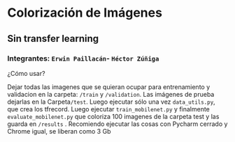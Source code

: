 
# Colorización de Imágenes
## Sin transfer learning
### Integrantes: ```Erwin Paillacán```- ```Héctor Zúñiga```

¿Cómo usar?  <br /> 
 
Dejar todas las imagenes que se quieran ocupar para entrenamiento y validacion en la carpeta: ```/train``` y ```/validation```. Las imágenes de prueba dejarlas en la Carpeta```/test```. Luego ejecutar sólo una vez ```data_utils.py```, que crea los tfrecord. Luego ejecutar ```train_mobilenet.py``` y finalmente ```evaluate_mobilenet.py``` que coloriza 100 imagenes de la carpeta test y las guarda en ```/results``` . Recomiendo ejecutar las cosas con Pycharm cerrado y Chrome igual, se liberan como 3 Gb<br />
 <br />


